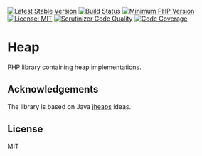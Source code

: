 [![Latest Stable Version](https://poser.pugx.org/bingo-soft/heap/v/stable.png)](https://packagist.org/packages/bingo-soft/heap)
[![Build Status](https://travis-ci.org/bingo-soft/heap.png?branch=master)](https://travis-ci.org/bingo-soft/heap)
[![Minimum PHP Version](https://img.shields.io/badge/php-%3E%3D%207.1-8892BF.svg)](https://php.net/)
[![License: MIT](https://img.shields.io/badge/License-MIT-green.svg)](https://opensource.org/licenses/MIT)
[![Scrutinizer Code Quality](https://scrutinizer-ci.com/g/bingo-soft/heap/badges/quality-score.png?b=master)](https://scrutinizer-ci.com/g/bingo-soft/heap/?branch=master)
[![Code Coverage](https://scrutinizer-ci.com/g/bingo-soft/heap/badges/coverage.png?b=master)](https://scrutinizer-ci.com/g/bingo-soft/heap/?branch=master)

# Heap

PHP library containing heap implementations. 

## Acknowledgements

The library is based on Java [jheaps](https://github.com/d-michail/jheaps/) ideas.

## License

MIT